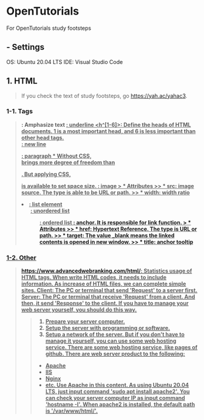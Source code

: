 # OpenTutorials
For OpenTutorials study footsteps

## - Settings
OS: Ubuntu 20.04 LTS
IDE: Visual Studio Code

## 1. HTML
> If you check the text of study footsteps, go https://yah.ac/yahac3.
### 1-1. Tags
> <strong>: Amphasize text
> <u>: underline
> <h^[1-6]>: Define the heads of HTML documents. 1 is a most important head, and 6 is less important than other head tags.
> <br>: new line
> <p>: paragraph
> * Without CSS, <br> brings more degree of freedom than <p>. But applying CSS, <p> is available to set space size.
> <img>: image
>> * Attributes
>>> * src: image source. The type is able to be URL or path.
>>> * width: width ratio
> <li>: list element
> <ul>: unordered list
> <ol>: ordered list
> <a>: anchor. It is responsible for link function.
>> * Attributes
>>> * href: Hypertext Reference. The type is URL or path.
>>> * target: The value _blank means the linked contents is opened in new window.
>>> * title: anchor tooltip


### 1-2. Other
> https://www.advancedwebranking.com/html/: Statistics usage of HTML tags.
> When write HTML codes, it needs to include information.
> As increase of HTML files, we can complete simple sites.
> Client: The PC or terminal that send 'Request' to a server first.
> Server: The PC or terminal that receive 'Request' from a client. And then, it send 'Response' to the client.
> If you have to manage your web server yourself, you should do this way.
>> 1. Prepare your server computer.
>> 2. Setup the server with programming or software.
>> 3. Setup a network of the server.
> But if you don't have to manage it yourself, you can use some web hosting service. There are some web hosting service, like pages of github.
> There are web server product to the following:
>> * Apache
>> * IIS
>> * Nginx
>> * etc.
> Use Apache in this content.
> As using Ubuntu 20.04 LTS, just input command 'sudo apt install apache2'.
> You can check your server computer IP as input command 'hostname -I'.
> When apache2 is installed, the default path is '/var/www/html/'.